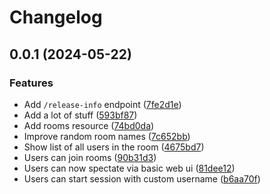 # Changelog

## 0.0.1 (2024-05-22)


### Features

* Add `/release-info` endpoint ([7fe2d1e](https://github.com/sne11ius/pp/commit/7fe2d1e0c3fff02731e0dbb213d88838bde7ff37))
* Add a lot of stuff ([593bf87](https://github.com/sne11ius/pp/commit/593bf87042e6a424cd32b3d9b039bf08708f86c8))
* Add rooms resource ([74bd0da](https://github.com/sne11ius/pp/commit/74bd0da9099e349638411c9b24d2252dc471f926))
* Improve random room names ([7c652bb](https://github.com/sne11ius/pp/commit/7c652bbd0d7b49908fb0c468e3f893b3f87480cf))
* Show list of all users in the room ([4675bd7](https://github.com/sne11ius/pp/commit/4675bd7571e2bde109da35dd92e68bd2a73afdc5))
* Users can join rooms ([90b31d3](https://github.com/sne11ius/pp/commit/90b31d3dc8117fb7059b7185c3f630364001c73e))
* Users can now spectate via basic web ui ([81dee12](https://github.com/sne11ius/pp/commit/81dee122ab0798860e6dd3a18cfd3eed4db08314))
* Users can start session with custom username ([b6aa70f](https://github.com/sne11ius/pp/commit/b6aa70feb1499b86265d2916ea4e0f2ce89ce7ec))
